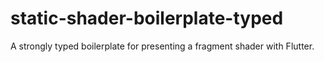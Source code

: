 # static-shader-boilerplate-typed
 A strongly typed boilerplate for presenting a fragment shader with Flutter.
